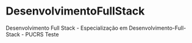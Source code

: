 # DesenvolvimentoFullStack
Desenvolvimento Full Stack - Especialização em Desenvolvimento-Full-Stack - PUCRS
Teste